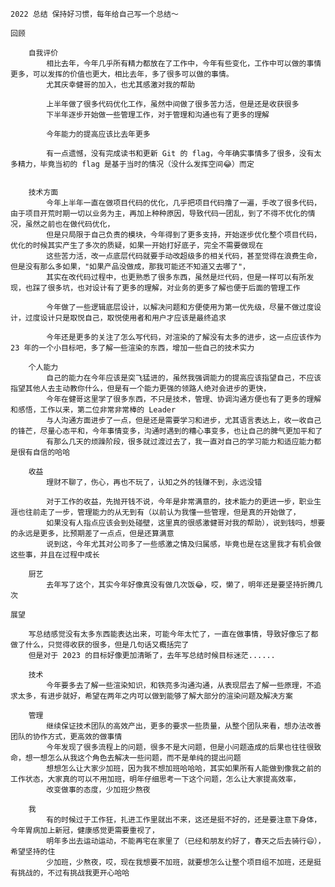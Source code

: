 
    2022 总结 保持好习惯，每年给自己写一个总结～

    回顾
        
        自我评价
            相比去年，今年几乎所有精力都放在了工作中，今年有些变化，工作中可以做的事情更多，可以发挥的价值也更大，相比去年，多了很多可以做的事情。
            尤其庆幸健哥的加入，也尤其感激对我的帮助
            
            上半年做了很多代码优化工作，虽然中间做了很多苦力活，但是还是收获很多
            下半年逐步开始做一些管理工作，对于管理和沟通也有了更多的理解
            
            今年能力的提高应该比去年更多
            
            有一点遗憾，没有完成读书和更新 Git 的 flag，今年确实事情多了很多，没有太多精力，毕竟当初的 flag 是基于当时的情况（没什么发挥空间😂）而定


        技术方面
            今年上半年一直在做项目代码的优化，几乎把项目代码撸了一遍，手改了很多代码，由于项目开荒时期一切以业务为主，再加上种种原因，导致代码一团乱，到了不得不优化的情况，虽然之前也在做代码优化，
            但是只局限于自己负责的模块，今年得到了更多支持，开始逐步优化整个项目代码，优化的时候其实产生了多次的质疑，如果一开始打好底子，完全不需要做现在
            这些苦力活，改一点底层代码就要手动改超级多的相关代码，甚至觉得在浪费生命，但是没有那么多如果，"如果产品没做成，那我可能还不知道又去哪了"，
            其实在改代码过程中，也更熟悉了很多东西，虽然是烂代码，但是一样可以有所发现，也踩了很多坑，也对设计有了更多的理解，对业务的更多了解也便于后面的管理工作
            
            今年做了一些逻辑底层设计，以解决问题和方便使用为第一优先级，尽量不做过度设计，过度设计只是取悦自己，取悦使用者和用户才应该是最终追求

            今年还是更多的关注了怎么写代码，对渲染的了解没有太多的进步，这一点应该作为 23 年的一个小目标吧，多了解一些渲染的东西，增加一些自己的技术实力

        个人能力
            自己的能力在今年应该是突飞猛进的，虽然我强调能力的提高应该指望自己，不应该指望其他人去主动教你什么，但是有一个能力更强的领路人绝对会进步的更快，
            今年在健哥这里学了很多东西，不只是技术，管理、协调沟通方便也有了更多的理解和感悟，工作以来，第二位非常非常棒的 Leader
            与人沟通方面进步了一点，但是还是需要学习和进步，尤其语言表达上，收一收自己的锋芒，尽量心态平和，今年事情变多，沟通时遇到的糟心事变多，也让自己的脾气更加平和了
            有那么几天的烦躁阶段，很多就过渡过去了，我一直对自己的学习能力和适应能力都是很有自信的哈哈

        收益
            理财不聊了，伤心，再也不玩了，认知之外的钱赚不到，永远没错

            对于工作的收益，先抛开钱不说，今年是非常满意的，技术能力的更进一步，职业生涯也往前走了一步，管理能力的从无到有（以前认为我懂一些管理，但是真的开始做了，
            如果没有人指点应该会到处碰壁，这里真的很感激健哥对我的帮助），说到钱吗，想要的永远是更多，比预期差了一点点，但是还算满意
            说到这，今年尤其对公司多了一些感激之情及归属感，毕竟也是在这里我才有机会做这些事，并且在过程中成长

        厨艺
            去年写了这个，其实今年好像真没有做几次饭😂，哎，懒了，明年还是要坚持折腾几次

    展望

        写总结感觉没有太多东西能表达出来，可能今年太忙了，一直在做事情，导致好像忘了都做了什么，只觉得收获的很多，但是几句话又概括完了
        但是对于 2023 的目标好像更加清晰了，去年写总结时候目标迷茫......

        技术
            今年要多去了解一些渲染知识，和铁亮多沟通沟通，从表现层去了解一些原理，不追求太多，有进步就好，希望在两年之内可以做到能够了解大部分的渲染问题及解决方案

        管理
            继续保证技术团队的高效产出，更多的要求一些质量，从整个团队来看，想办法改善团队的协作方式，更高效的做事情
            今年发现了很多流程上的问题，很多不是大问题，但是小问题造成的后果也往往很致命，想一想怎么从我这个角色去解决一些问题，而不是单纯的提出问题
            想想怎么让大家少加班，因为我不想加班哈哈哈，其实如果所有人能做到像我之前的工作状态，大家真的可以不用加班，明年仔细思考一下这个问题，怎么让大家提高效率，
            改变做事的态度，少加班少熬夜

        我
            有的时候过于工作狂，扎进工作里就出不来，这还是挺不好的，还是要注意下身体，今年胃病加上新冠，健康感觉更需要重视了，
            明年多出去运动运动，不能再宅在家里了（已经和朋友约好了，春天之后去骑行😄），希望坚持的住
            少加班，少熬夜，哎，现在我想要不加班，就要想怎么让整个项目组不加班，还是挺有挑战的，不过有挑战我更开心哈哈




            